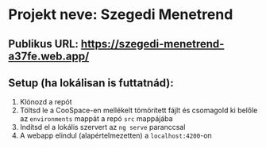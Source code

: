 # Projekt neve: Szegedi Menetrend

## Publikus URL: https://szegedi-menetrend-a37fe.web.app/

## Setup (ha lokálisan is futtatnád):
1. Klónozd a repót
2. Töltsd le a CooSpace-en mellékelt tömörített fájlt és csomagold ki belőle az `environments` mappát a repó `src` mappájába
3. Indítsd el a lokális szervert az `ng serve` paranccsal
4. A webapp elindul (alapértelmezetten) a `localhost:4200`-on
